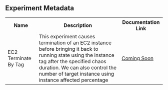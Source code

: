 ## Experiment Metadata

<table>
<tr>
<th> Name </th>
<th> Description </th>
<th> Documentation Link </th>
</tr>
<tr>
 <td> EC2 Terminate By Tag </td>
 <td> This experiment causes termination of an EC2 instance before bringing it back to running state using the instance tag after the specified chaos duration. We can also control the number of target instance using instance affected percentage</td>
 <td>  <a href=""> Coming Soon </a> </td>
 </tr>
 </table>

